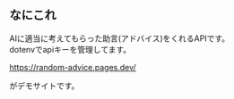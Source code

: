 ## なにこれ
AIに適当に考えてもらった助言(アドバイス)をくれるAPIです。  
dotenvでapiキーを管理してます。  

https://random-advice.pages.dev/

がデモサイトです。
